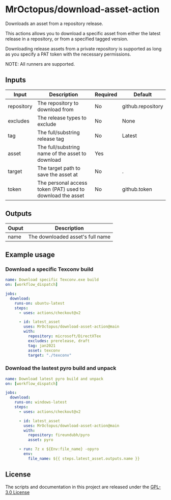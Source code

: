 # MrOctopus/download-asset-action
Downloads an asset from a repository release.

This actions allows you to download a specific asset
from either the latest release in a repository, or
from a specified tagged version.

Downloading release assets from a private repository
is supported as long as you specify a PAT token with
the necessary permissions.

NOTE:
All runners are supported.

## Inputs
| Input      | Description                                                | Required | Default                  |
|------------|------------------------------------------------------------|----------|--------------------------|
| repository | The repository to download from                            | No       | github.repository        |
| excludes   | The release types to exclude                               | No       | None                     |
| tag        | The full/substring release tag                             | No       | Latest                   |
| asset      | The full/substring name of the asset to download           | Yes      |                          |
| target     | The target path to save the asset at                       | No       | .                        |
| token      | The personal access token (PAT) used to download the asset | No       | github.token             |

## Outputs
| Ouput | Description                      |
|-------|----------------------------------|
| name  | The downloaded asset's full name |

## Example usage

### Download a specific Texconv build
```yaml
name: Download specific Texconv.exe build
on: [workflow_dispatch]

jobs:
  download:
    runs-on: ubuntu-latest
    steps:
      - uses: actions/checkout@v2

      - id: latest_asset
        uses: MrOctopus/download-asset-action@main
        with:
          repository: microsoft/DirectXTex
          excludes: prerelease, draft
          tag: jan2021
          asset: texconv
          target: "./texconv"
```

### Download the lastest pyro build and unpack
```yaml
name: Download latest pyro build and unpack
on: [workflow_dispatch]

jobs:
  download:
    runs-on: windows-latest
    steps:
      - uses: actions/checkout@v2

      - id: latest_asset
        uses: MrOctopus/download-asset-action@main
        with:
          repository: fireundubh/pyro
          asset: pyro

      - run: 7z x ${Env:file_name} -opyro
        env: 
          file_name: ${{ steps.latest_asset.outputs.name }}

```

## License
The scripts and documentation in this project are released under the [GPL-3.0 License](LICENSE)
